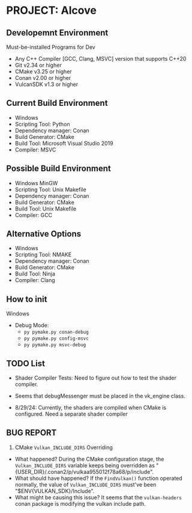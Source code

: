 # PROJECT: Alcove

## Developemnt Environment 

Must-be-installed Programs for Dev
- Any C++ Compiler [GCC, Clang, MSVC] version that supports C++20
- Git v2.34 or higher
- CMake v3.25 or higher
- Conan v2.00 or higher
- VulcanSDK v1.3 or higher

## Current Build Environment

- Windows 
- Scripting Tool: Python
- Dependency manager: Conan
- Build Generator: CMake
- Build Tool: Microsoft Visual Studio 2019
- Compiler: MSVC

## Possible Build Environment

- Windows MinGW
- Scripting Tool: Unix Makefile 
- Dependency manager: Conan
- Build Generator: CMake
- Build Tool: Unix Makefile
- Compiler: GCC

## Alternative Options

- Windows
- Scripting Tool: NMAKE
- Dependency manager: Conan
- Build Generator: CMake
- Build Tool: Ninja
- Compiler: Clang

## How to init
Windows
- Debug Mode:
  - `py pymake.py conan-debug`
  - `py pymake.py config-msvc`
  - `py pymake.py msvc-debug`

## TODO List

- Shader Compiler Tests: Need to figure out how to test the shader compiler.
- Seems that debugMessenger must be placed in the vk_engine class.

- 8/29/24: Currently, the shaders are compiled when CMake is configured. Need a separate shader compiler 

## BUG REPORT

1. CMake `Vulkan_INCLUDE_DIRS` Overriding
- What happened?
During the CMake configuration stage, the `Vulkan_INCLUDE_DIRS` variable keeps
being overridden as "{USER_DIR}/.conan2/p/vulkaa955012f78a68/p/include".
- What should have happened?
If the `FindVulkan()` function operated normally, the value of `Vulkan_INCLUDE_DIRS` must've been "$ENV{VULKAN_SDK}/Include".
- What might be causing this issue?
It seems that the `vulkan-headers` conan package is modifying the vulkan include path.